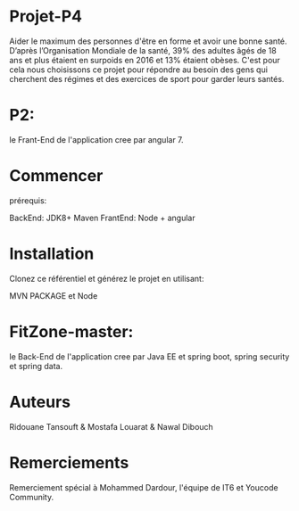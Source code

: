 # Projet-P4
Aider le maximum des personnes d'être en forme et avoir une bonne santé.
D’après l’Organisation Mondiale de la santé, 39% des adultes âgés de 18 ans et plus étaient en surpoids en 2016 et 13% étaient obèses. C'est pour cela nous choisissons ce projet pour répondre au besoin des gens qui cherchent des régimes et des exercices de sport pour garder leurs santés.

# P2:
le Frant-End de l'application cree par angular 7.

# Commencer

prérequis:

BackEnd: JDK8+ Maven
FrantEnd: Node + angular

# Installation

Clonez ce référentiel et générez le projet en utilisant:

MVN PACKAGE et Node

# FitZone-master:
le Back-End de l'application cree par Java EE et spring boot, spring security et spring data.

# Auteurs

Ridouane Tansouft & Mostafa Louarat & Nawal Dibouch

# Remerciements

Remerciement spécial à Mohammed Dardour, l'équipe de IT6 et Youcode Community.

